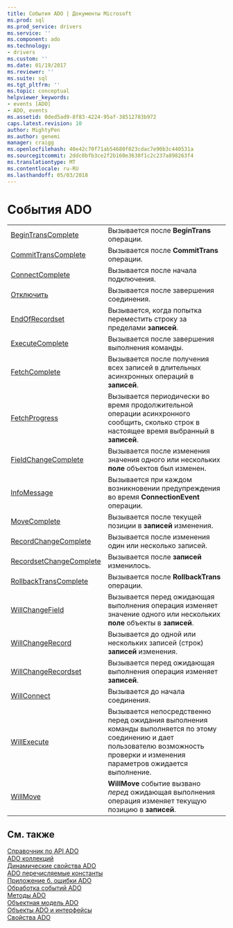 ```yaml
---
title: События ADO | Документы Microsoft
ms.prod: sql
ms.prod_service: drivers
ms.service: ''
ms.component: ado
ms.technology:
- drivers
ms.custom: ''
ms.date: 01/19/2017
ms.reviewer: ''
ms.suite: sql
ms.tgt_pltfrm: ''
ms.topic: conceptual
helpviewer_keywords:
- events [ADO]
- ADO, events
ms.assetid: 0ded5ad9-8f83-4224-95af-38512783b972
caps.latest.revision: 10
author: MightyPen
ms.author: genemi
manager: craigg
ms.openlocfilehash: 40e42c70f71ab54680f023cdac7e90b3c440531a
ms.sourcegitcommit: 2ddc0bfb3ce2f2b160e3638f1c2c237a898263f4
ms.translationtype: MT
ms.contentlocale: ru-RU
ms.lasthandoff: 05/03/2018
---
```

# <a name="ado-events"></a>События ADO
|||  
|-|-|  
|[BeginTransComplete](../../../ado/reference/ado-api/begintranscomplete-committranscomplete-and-rollbacktranscomplete-events-ado.md)|Вызывается после **BeginTrans** операции.|  
|[CommitTransComplete](../../../ado/reference/ado-api/begintranscomplete-committranscomplete-and-rollbacktranscomplete-events-ado.md)|Вызывается после **CommitTrans** операции.|  
|[ConnectComplete](../../../ado/reference/ado-api/connectcomplete-and-disconnect-events-ado.md)|Вызывается после начала подключения.|  
|[Отключить](../../../ado/reference/ado-api/connectcomplete-and-disconnect-events-ado.md)|Вызывается после завершения соединения.|  
|[EndOfRecordset](../../../ado/reference/ado-api/endofrecordset-event-ado.md)|Вызывается, когда попытка переместить строку за пределами **записей**.|  
|[ExecuteComplete](../../../ado/reference/ado-api/executecomplete-event-ado.md)|Вызывается после завершения выполнения команды.|  
|[FetchComplete](../../../ado/reference/ado-api/fetchcomplete-event-ado.md)|Вызывается после получения всех записей в длительных асинхронных операций в **записей**.|  
|[FetchProgress](../../../ado/reference/ado-api/fetchprogress-event-ado.md)|Вызывается периодически во время продолжительной операции асинхронного сообщить, сколько строк в настоящее время выбранный в **записей**.|  
|[FieldChangeComplete](../../../ado/reference/ado-api/willchangefield-and-fieldchangecomplete-events-ado.md)|Вызывается после изменения значения одного или нескольких **поле** объектов был изменен.|  
|[InfoMessage](../../../ado/reference/ado-api/infomessage-event-ado.md)|Вызывается при каждом возникновении предупреждения во время **ConnectionEvent** операции.|  
|[MoveComplete](../../../ado/reference/ado-api/willmove-and-movecomplete-events-ado.md)|Вызывается после текущей позиции в **записей** изменения.|  
|[RecordChangeComplete](../../../ado/reference/ado-api/willchangerecord-and-recordchangecomplete-events-ado.md)|Вызывается после изменения один или несколько записей.|  
|[RecordsetChangeComplete](../../../ado/reference/ado-api/willchangerecordset-and-recordsetchangecomplete-events-ado.md)|Вызывается после **записей** изменилось.|  
|[RollbackTransComplete](../../../ado/reference/ado-api/begintranscomplete-committranscomplete-and-rollbacktranscomplete-events-ado.md)|Вызывается после **RollbackTrans** операции.|  
|[WillChangeField](../../../ado/reference/ado-api/willchangefield-and-fieldchangecomplete-events-ado.md)|Вызывается перед ожидающая выполнения операция изменяет значение одного или нескольких **поле** объекты в **записей**.|  
|[WillChangeRecord](../../../ado/reference/ado-api/willchangerecord-and-recordchangecomplete-events-ado.md)|Вызывается до одной или нескольких записей (строк) **записей** изменения.|  
|[WillChangeRecordset](../../../ado/reference/ado-api/willchangerecordset-and-recordsetchangecomplete-events-ado.md)|Вызывается перед ожидающая выполнения операция изменяет **записей**.|  
|[WillConnect](../../../ado/reference/ado-api/willconnect-event-ado.md)|Вызывается до начала соединения.|  
|[WillExecute](../../../ado/reference/ado-api/willexecute-event-ado.md)|Вызывается непосредственно перед ожидания выполнения команды выполняется по этому соединению и дает пользователю возможность проверки и изменения параметров ожидается выполнение.|  
|[WillMove](../../../ado/reference/ado-api/willmove-and-movecomplete-events-ado.md)|**WillMove** событие вызвано *перед* ожидающая выполнения операция изменяет текущую позицию в **записей**.|  
  
## <a name="see-also"></a>См. также  
 [Справочник по API ADO](../../../ado/reference/ado-api/ado-api-reference.md)   
 [ADO коллекций](../../../ado/reference/ado-api/ado-collections.md)   
 [Динамические свойства ADO](../../../ado/reference/ado-api/ado-dynamic-properties.md)   
 [ADO перечисляемые константы](../../../ado/reference/ado-api/ado-enumerated-constants.md)   
 [Приложение б. ошибки ADO](../../../ado/guide/appendixes/appendix-b-ado-errors.md)   
 [Обработка событий ADO](../../../ado/guide/data/handling-ado-events.md)   
 [Методы ADO](../../../ado/reference/ado-api/ado-methods.md)   
 [Объектная модель ADO](../../../ado/reference/ado-api/ado-object-model.md)   
 [Объекты ADO и интерфейсы](../../../ado/reference/ado-api/ado-objects-and-interfaces.md)   
 [Свойства ADO](../../../ado/reference/ado-api/ado-properties.md)
